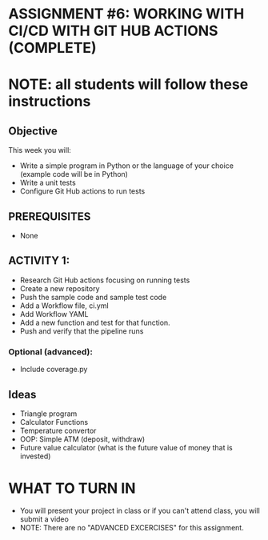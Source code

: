 # ASSIGNMENT #6:  WORKING WITH CI/CD WITH GIT HUB ACTIONS (COMPLETE)

# NOTE:  all students will follow these instructions

## Objective
This week you will:  
- Write a simple program in Python or the language of your choice (example code will be in Python)
- Write a unit tests
- Configure Git Hub actions to run tests

## PREREQUISITES  
- None

## ACTIVITY 1: 

- Research Git Hub actions focusing on running tests
- Create a new repository 
- Push the sample code and sample test code 
- Add a Workflow file, ci.yml
- Add Workflow YAML
- Add a new function and test for that function. 
- Push and verify that the pipeline runs

### Optional (advanced):
- Include coverage.py

## Ideas
- Triangle program
- Calculator Functions
- Temperature convertor 
- OOP:  Simple ATM (deposit, withdraw)
- Future value calculator (what is the future value of money that is invested)


# WHAT TO TURN IN
- You will present your project in class or if you can't attend class, you will submit a video
- NOTE:  There are no "ADVANCED EXCERCISES" for this assignment. 